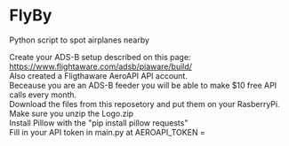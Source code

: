 # FlyBy
Python script to spot airplanes nearby

Create your ADS-B setup described on this page: https://www.flightaware.com/adsb/piaware/build/
<Br>
Also created a Fligthaware AeroAPI API account.
<Br>
Beceause you are an ADS-B feeder you will be able to make $10 free API calls every month.
<Br>
Download the files from this reposetory and put them on your RasberryPi.
<Br>
Make sure you unzip the Logo.zip
<Br>
Install Pillow with the "pip install pillow requests"
<Br>
Fill in your API token in main.py at AEROAPI_TOKEN =
